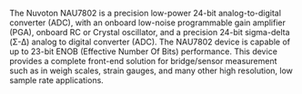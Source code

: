 The Nuvoton NAU7802 is a precision low-power 24-bit analog-to-digital converter (ADC), with an
onboard low-noise programmable gain amplifier (PGA), onboard RC or Crystal oscillator, and a
precision 24-bit sigma-delta (Σ-Δ) analog to digital converter (ADC). The NAU7802 device is capable of
up to 23-bit ENOB (Effective Number Of Bits) performance. This device provides a complete front-end
solution for bridge/sensor measurement such as in weigh scales, strain gauges, and many other high
resolution, low sample rate applications.
